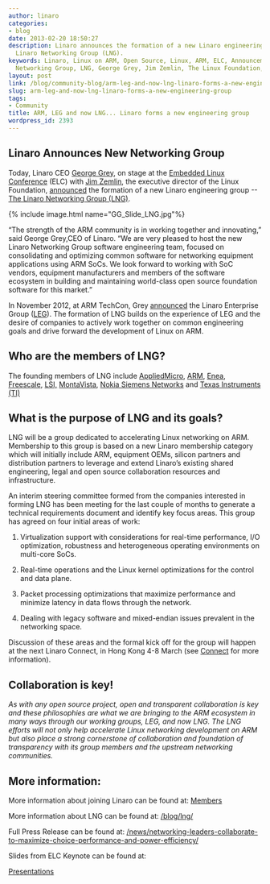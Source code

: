 ```yaml
---
author: linaro
categories:
- blog
date: 2013-02-20 18:50:27
description: Linaro announces the formation of a new Linaro engineering group --The
  Linaro Networking Group (LNG).
keywords: Linaro, Linux on ARM, Open Source, Linux, ARM, ELC, Announcement, Linaro
  Networking Group, LNG, George Grey, Jim Zemlin, The Linux Foundation, Networking
layout: post
link: /blog/community-blog/arm-leg-and-now-lng-linaro-forms-a-new-engineering-group/
slug: arm-leg-and-now-lng-linaro-forms-a-new-engineering-group
tags:
- Community
title: ARM, LEG and now LNG... Linaro forms a new engineering group
wordpress_id: 2393
---
```


## Linaro Announces New Networking Group


Today, Linaro CEO [George Grey](/about/executive/), on stage at the [Embedded Linux Conference](http://events.linuxfoundation.org/events/embedded-linux-conference) (ELC) with [Jim Zemlin](http://www.linuxfoundation.org/about/), the executive director of the Linux Foundation, [announced](/news/networking-leaders-collaborate-to-maximize-choice-performance-and-power-efficiency/) the formation of a new Linaro engineering group --[The Linaro Networking Group (LNG)](/blog/lng/).

{% include image.html name="GG_Slide_LNG.jpg"%}

“The strength of the ARM community is in working together and innovating,” said George Grey,CEO of Linaro. “We are very pleased to host the new Linaro Networking Group software engineering team, focused on consolidating and optimizing common software for networking equipment applications using ARM SoCs. We look forward to working with SoC vendors, equipment manufacturers and members of the software ecosystem in building and maintaining world-class open source foundation software for this market.”

In November 2012, at ARM TechCon, Grey [announced](/news/industry-leaders-collaborate-to-accelerate-software-ecosystem-for-arm-servers-and-join-linaro/) the Linaro Enterprise Group ([LEG](/groups/leg/)). The formation of LNG builds on the experience of LEG and the desire of companies to actively work together on common engineering goals and drive forward the development of Linux on ARM.


## Who are the members of LNG?


The founding members of LNG include [AppliedMicro](http://www.apm.com/), [ARM](http://www.arm.com/), [Enea](http://www.enea.com/), [Freescale](http://www.freescale.com/), [LSI,](http://www.lsi.com/) [MontaVista](http://www.mvista.com/), [Nokia Siemens Networks](http://www.nokiasiemensnetworks.com/) and [Texas Instruments (TI)](http://www.ti.com/)


## What is the purpose of LNG and its goals?


LNG will be a group dedicated to accelerating Linux networking on ARM. Membership to this group is based on a new Linaro membership category which will initially include ARM, equipment OEMs, silicon partners and distribution partners to leverage and extend Linaro’s existing shared engineering, legal and open source collaboration resources and infrastructure.

An interim steering committee formed from the companies interested in forming LNG has been meeting for the last couple of months to generate a technical requirements document and identify key focus areas. This group has agreed on four initial areas of work:




  1. Virtualization support with considerations for real-time performance, I/O optimization, robustness and heterogeneous operating environments on multi-core SoCs.


  2. Real-time operations and the Linux kernel optimizations for the control and data plane.


  3. Packet processing optimizations that maximize performance and minimize latency in data flows through the network.


  4. Dealing with legacy software and mixed-endian issues prevalent in the networking space.


Discussion of these areas and the formal kick off for the group will happen at the next Linaro Connect, in Hong Kong 4-8 March (see [Connect](http://connect.linaro.org) for more information).


## Collaboration is key!


_As with any open source project, open and transparent collaboration is key and these philosophies are what we are bringing to the ARM ecosystem in many ways through our working groups, LEG, and now LNG. The LNG efforts will not only help accelerate Linux networking development on ARM but also place a strong cornerstone of collaboration and foundation of transparency with its group members and the upstream networking communities._


## More information:


More information about joining Linaro can be found at: [Members](/members/)

More information about LNG can be found at: [/blog/lng/](/blog/lng/)

Full Press Release can be found at: [/news/networking-leaders-collaborate-to-maximize-choice-performance-and-power-efficiency/](/news/networking-leaders-collaborate-to-maximize-choice-performance-and-power-efficiency/)

Slides from ELC Keynote can be found at:

[Presentations](https://www.slideshare.net/linaroorg/presentations)
